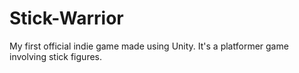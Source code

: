 # Stick-Warrior
My first official indie game made using Unity. It's a platformer game involving stick figures.
